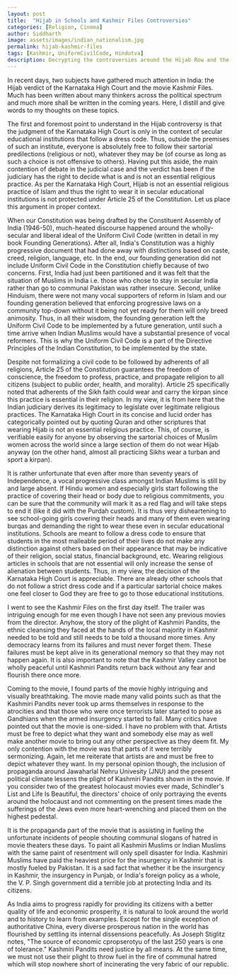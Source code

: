```yaml
---
layout: post
title:  "Hijab in Schools and Kashmir Files Controversies"
categories: [Religion, Cinema]
author: Siddharth
image: assets/images/indian_nationalism.jpg
permalink: hijab-kashmir-files
tags: [Kashmir, UniformCivilCode, Hindutva]
description: Decrypting the controversies around the Hijab Row and the Kashmir Files movie.
---
```

In recent days, two subjects have gathered much attention in India: the Hijab verdict of the Karnataka High Court and the movie Kashmir Files. Much has been written about many thinkers across the political spectrum and much more shall be written in the coming years. Here, I distill and give words to my thoughts on these topics.

The first and foremost point to understand in the Hijab controversy is that the judgment of the Karnataka High Court is only in the context of secular educational institutions that follow a dress code. Thus, outside the premises of such an institute, everyone is absolutely free to follow their sartorial predilections (religious or not), whatever they may be (of course as long as such a choice is not offensive to others). Having put this aside, the main contention of debate in the judicial case and the verdict has been if the judiciary has the right to decide what is and is not an essential religious practice. As per the Karnataka High Court, Hijab is not an essential religious practice of Islam and thus the right to wear it in secular educational institutions is not protected under Article 25 of the Constitution. Let us place this argument in proper context.

When our Constitution was being drafted by the Constituent Assembly of India (1946-50), much-heated discourse happened around the wholly-secular and liberal ideal of the Uniform Civil Code (written in detail in my book Founding Generations). After all, India's Constitution was a highly progressive document that had done away with distinctions based on caste, creed, religion, language, etc. In the end, our founding generation did not include Uniform Civil Code in the Constitution chiefly because of two concerns. First, India had just been partitioned and it was felt that the situation of Muslims in India i.e. those who chose to stay in secular India rather than go to communal Pakistan was rather insecure. Second, unlike Hinduism, there were not many vocal supporters of reform in Islam and our founding generation believed that enforcing progressive laws on a community top-down without it being not yet ready for them will only breed animosity. Thus, in all their wisdom, the founding generation left the Uniform Civil Code to be implemented by a future generation, until such a time arrive when Indian Muslims would have a substantial presence of vocal reformers. This is why the Uniform Civil Code is a part of the Directive Principles of the Indian Constitution, to be implemented by the state.

Despite not formalizing a civil code to be followed by adherents of all religions, Article 25 of the Constitution guarantees the freedom of conscience, the freedom to profess, practice, and propagate religion to all citizens (subject to public order, health, and
morality). Article 25 specifically noted that adherents of the Sikh faith could wear and carry the kirpan since this practice is essential in their religion. In my view, it is from here that the Indian judiciary derives its legitimacy to legislate over legitimate religious practices. The Karnataka High Court in its concise and lucid order has categorically pointed out by quoting Quran and other scriptures that wearing Hijab is not an essential religious practice. This, of course, is verifiable easily for anyone by observing the sartorial choices of Muslim women across the world since a large section of them do not wear Hijab anyway (on the other hand, almost all practicing Sikhs wear a turban and sport a kirpan).

It is rather unfortunate that even after more than seventy years of Independence, a vocal progressive class amongst Indian Muslims is still by and large absent. If Hindu women and especially girls start following the practice of covering their head or body due to religious commitments, you can be sure that the community will mark it as a red flag and will take steps to end it (like it did with the Purdah custom). It is thus very disheartening to see school-going girls covering their heads and many of them even wearing burqas and demanding the right to wear these even in secular educational institutions. Schools are meant to follow a dress code to ensure that students in the most malleable period of their lives do not make any distinction against others based on their appearance that may be indicative of their religion, social status, financial background, etc. Wearing religious articles in schools that are not essential will only increase the sense of alienation between students. Thus, in my view, the decision of the Karnataka High Court is appreciable. There are already other schools that do not follow a strict dress code and if a particular sartorial choice makes one feel closer to God they are free to go to those educational institutions.

I went to see the Kashmir Files on the first day itself. The trailer was intriguing enough for me even though I have not seen any previous movies from the director. Anyhow, the story of the plight of Kashmiri Pandits, the ethnic cleansing they faced at the hands of the local majority in Kashmir needed to be told and still needs to be told a thousand more times. Any democracy learns from its failures and must never forget them. These failures must be kept alive in its generational memory so that they may not happen again. It is also important to note that the Kashmir Valley cannot be wholly peaceful until Kashmiri Pandits return back without any fear and flourish there once more.

Coming to the movie, I found parts of the movie highly intriguing and visually breathtaking. The movie made many valid points such as that the Kashmiri Pandits never took up arms themselves in response to the atrocities and that those who were once terrorists later started to pose as Gandhians when the armed insurgency started to fail. Many critics have pointed out that the movie is one-sided. I have no problem with that. Artists must be free to depict what they want and somebody else may as well make another movie to bring out any other perspective as they deem fit. My only contention with the movie was that parts of it were terribly sermonizing. Again, let me reiterate that artists are and must be free to depict whatever they want. In my personal opinion though, the inclusion of propaganda around Jawaharlal Nehru Univesity (JNU) and the present political climate lessens the plight of Kashmiri Pandits shown in the movie. If you consider two of the greatest holocaust movies ever made, Schindler's List and Life Is Beautiful, the directors' choice of only portraying the events around the holocaust and not commenting on the present times made the sufferings of the Jews even more heart-wrenching and placed them on the highest pedestal.

It is the propaganda part of the movie that is assisting in fueling the unfortunate incidents of people shouting communal slogans of hatred in movie theaters these days. To paint all Kashmiri Muslims or Indian Muslims with the same paint of resentment will only spell disaster for India. Kashmiri Muslims have paid the heaviest price for the insurgency in Kashmir that is mostly fueled by Pakistan. It is a sad fact that whether it be the insurgency in Kashmir, the insurgency in Punjab, or India's foreign policy as a whole, the V. P. Singh government did a terrible job at protecting India and its citizens. 

As India aims to progress rapidly for providing its citizens with a better quality of life and economic prosperity, it is natural to look around the world and to history to learn from examples. Except for the single exception of authoritative China, every diverse prosperous nation in the world has flourished by settling its internal dissensions peacefully. As Joseph Stiglitz notes, "The source of economic cpropserotyu of the last 250 years is one of tolerance." Kashmiri Pandits need justice by all means. At the same time, we must not use their plight to throw fuel in the fire of communal hatred which will stop nowhere short of incinerating the very fabric of our republic. 